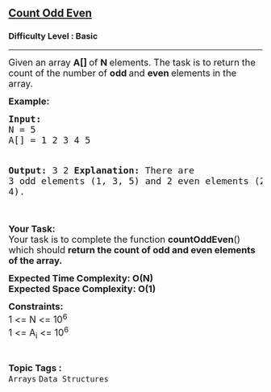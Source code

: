 <h2><a href="https://www.geeksforgeeks.org/problems/count-odd-even/1?page=1&category=Arrays&difficulty=Basic&status=unsolved&sortBy=submissions">Count Odd Even</a></h2><h3>Difficulty Level : Basic</h3><hr><div class="problems_problem_content__Xm_eO"><p><span style="font-size: 18px;">Given an array <strong>A[]&nbsp;</strong>of <strong>N </strong>elements. The task is to return the count of the number of <strong>odd </strong>and <strong>even&nbsp;</strong>elements in the array.</span></p>
<p><span style="font-size: 18px;"><strong>Example:</strong></span></p>
<pre><span style="font-size: 18px;"><strong>Input:</strong>
N = 5
A[] = 1 2 3 4 5
  
<strong>Output:
</strong>3 2
<strong>Explanation:
</strong>There are 3 odd elements (1, 3, 5)
and 2 even elements (2 and 4).<br><br></span></pre>
<p><span style="font-size: 18px;"><strong>Your Task:</strong><br>Your task is to complete the function <strong>countOddEven</strong>() which should <strong>return the count of odd and even elements of the array.</strong></span></p>
<p><strong><span style="font-size: 18px;">Expected Time Complexity: O(N)<br></span></strong><strong><span style="font-size: 18px;">Expected Space Complexity: O(1)</span></strong></p>
<p><span style="font-size: 18px;"><strong>Constraints:</strong><br>1 &lt;= N &lt;= 10<sup>6</sup><br>1 &lt;= A<sub>i</sub> &lt;= 10<sup>6</sup></span></p></div><br><p><span style=font-size:18px><strong>Topic Tags : </strong><br><code>Arrays</code>&nbsp;<code>Data Structures</code>&nbsp;
